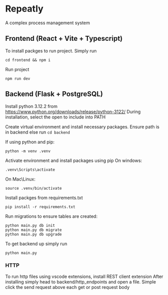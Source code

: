 # Repeatly

A complex process management system

## Frontend (React + Vite + Typescript)

To install packges to run project. Simply run

```
cd frontend && npm i
```

Run project

```
npm run dev
```

## Backend (Flask + PostgreSQL)

Install python 3.12.2 from https://www.python.org/downloads/release/python-3122/
During installation, select the open to include into PATH

Create virtual environment and install necessary packages.
Ensure path is in backend else run `cd backend`

If using python and pip:

```
python -m venv .venv
```

Activate environment and install packages using pip
On windows:

```
.venv\Scripts\activate
```

On Mac\Linux:

```
source .venv/bin/activate
```

Install packges from requirements.txt

```
pip install -r requirements.txt
```

Run migrations to ensure tables are created:

```
python main.py db init
python main.py db migrate
python main.py db upgrade
```

To get backend up simply run

```
python main.py
```

### HTTP

To run http files using vscode extensions, install REST client extension
After installing simply head to backend/http_endpoints and open a file.
Simple click the send request above each get or post request body
